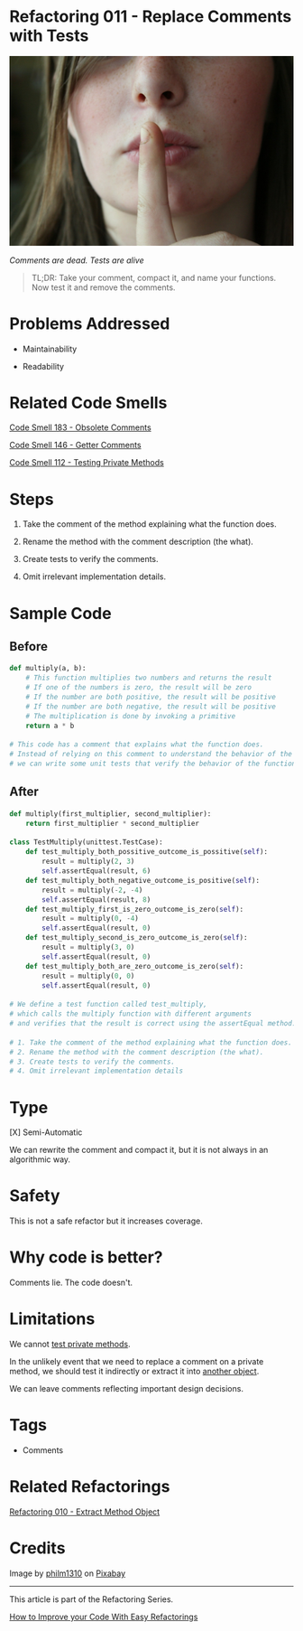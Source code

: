 # Refactoring 011 - Replace Comments with Tests
            
![Refactoring 011 - Replace Comments with Tests](Refactoring%20011%20-%20Replace%20Comments%20with%20Tests.jpg)

*Comments are dead. Tests are alive*

> TL;DR: Take your comment, compact it, and name your functions. Now test it and remove the comments.

# Problems Addressed

- Maintainability

- Readability

# Related Code Smells

[Code Smell 183 - Obsolete Comments](https://github.com/mcsee/Software-Design-Articles/tree/main/Articles/Code%20Smells/Code%20Smell%20183%20-%20Obsolete%20Comments/readme.md)

[Code Smell 146 - Getter Comments](https://github.com/mcsee/Software-Design-Articles/tree/main/Articles/Code%20Smells/Code%20Smell%20146%20-%20Getter%20Comments/readme.md)

[Code Smell 112 - Testing Private Methods](https://github.com/mcsee/Software-Design-Articles/tree/main/Articles/Code%20Smells/Code%20Smell%20112%20-%20Testing%20Private%20Methods/readme.md)

# Steps

1. Take the comment of the method explaining what the function does.

2. Rename the method with the comment description (the what).

3. Create tests to verify the comments. 

4. Omit irrelevant implementation details.

# Sample Code

## Before

[Gist Url]: # (https://gist.github.com/mcsee/99a20b92785fa34a4dd5c32a8623e8d4)
```python
def multiply(a, b):
    # This function multiplies two numbers and returns the result
    # If one of the numbers is zero, the result will be zero
    # If the number are both positive, the result will be positive
    # If the number are both negative, the result will be positive
    # The multiplication is done by invoking a primitive
    return a * b

# This code has a comment that explains what the function does.
# Instead of relying on this comment to understand the behavior of the code,
# we can write some unit tests that verify the behavior of the function.
```

## After

[Gist Url]: # (https://gist.github.com/mcsee/e73306c042cbc8f200fc149d78f24173)
```python
def multiply(first_multiplier, second_multiplier):
    return first_multiplier * second_multiplier
    
class TestMultiply(unittest.TestCase):
    def test_multiply_both_possitive_outcome_is_possitive(self):
        result = multiply(2, 3)
        self.assertEqual(result, 6)
    def test_multiply_both_negative_outcome_is_positive(self):
        result = multiply(-2, -4)
        self.assertEqual(result, 8)
    def test_multiply_first_is_zero_outcome_is_zero(self):
        result = multiply(0, -4)
        self.assertEqual(result, 0)
    def test_multiply_second_is_zero_outcome_is_zero(self):
        result = multiply(3, 0)
        self.assertEqual(result, 0)
    def test_multiply_both_are_zero_outcome_is_zero(self):
        result = multiply(0, 0)
        self.assertEqual(result, 0)           

# We define a test function called test_multiply,
# which calls the multiply function with different arguments 
# and verifies that the result is correct using the assertEqual method.

# 1. Take the comment of the method explaining what the function does.
# 2. Rename the method with the comment description (the what).
# 3. Create tests to verify the comments. 
# 4. Omit irrelevant implementation details
```

# Type

[X] Semi-Automatic

We can rewrite the comment and compact it, but it is not always in an algorithmic way.

# Safety

This is not a safe refactor but it increases coverage.

# Why code is better?

Comments lie. The code doesn't.

# Limitations

We cannot [test private methods](https://github.com/mcsee/Software-Design-Articles/tree/main/Articles/Code%20Smells/Code%20Smell%20112%20-%20Testing%20Private%20Methods/readme.md).

In the unlikely event that we need to replace a comment on a private method, we should test it indirectly or extract it into [another object](https://github.com/mcsee/Software-Design-Articles/tree/main/Articles/Refactorings/Refactoring%20010%20-%20Extract%20Method%20Object/readme.md).

We can leave comments reflecting important design decisions.

# Tags

- Comments

# Related Refactorings

[Refactoring 010 - Extract Method Object](https://github.com/mcsee/Software-Design-Articles/tree/main/Articles/Refactorings/Refactoring%20010%20-%20Extract%20Method%20Object/readme.md)

# Credits

Image by <a href="https://pixabay.com/es/users/philm1310-752382/">philm1310</a> on <a href="https://pixabay.com/">Pixabay</a>

* * * 

This article is part of the Refactoring Series.

[How to Improve your Code With Easy Refactorings](https://github.com/mcsee/Software-Design-Articles/tree/main/Articles//readme.md)